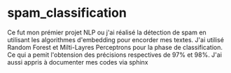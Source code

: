 # spam_classification
Ce fut mon prémier projet NLP ou j'ai réalisé la détection de spam en utilisant les algorithmes d'embedding pour encorder mes textes. J'ai utilisé Random Forest  et Milti-Layres Perceptrons pour la phase de classification. Ce qui a pemit l'obtension des précisions respectives de 97% et 98%. J'ai aussi appris à documenter mes codes via sphinx
